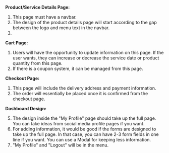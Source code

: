 **Product/Service Details Page:**

1.  This page must have a navbar.
2.  The design of the product details page will start according to the gap between the logo and menu text in the navbar.
3.  

**Cart Page:**

1.  Users will have the opportunity to update information on this page. If the user wants, they can increase or decrease the service date or product quantity from this page.
2.  If there is a coupon system, it can be managed from this page.

**Checkout Page:**

1.  This page will include the delivery address and payment information.
2.  The order will essentially be placed once it is confirmed from the checkout page.



**Dashboard Design:**

5.  The design inside the "My Profile" page should take up the full page. You can take ideas from social media profile pages if you want.
6.  For adding information, it would be good if the forms are designed to take up the full page. In that case, you can have 2-3 form fields in one line if you want. You can use a Modal for keeping less information.
7.  "My Profile" and "Logout" will be in the menu.